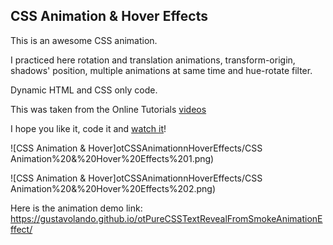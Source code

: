 ## CSS Animation & Hover Effects

This is an awesome CSS animation.

I practiced here rotation and translation animations, transform-origin, shadows' position, multiple animations at same time and hue-rotate filter.

Dynamic HTML and CSS only code.

This was taken from the Online Tutorials [videos](https://www.youtube.com/watch?v=aCV_70A3t5E)

I hope you like it, code it and [watch it](https://gustavolando.github.io/otPureCSSTextRevealFromSmokeAnimationEffect/)!

![CSS Animation & Hover]otCSSAnimationnHoverEffects/CSS Animation%20&%20Hover%20Effects%201.png)

![CSS Animation & Hover]otCSSAnimationnHoverEffects/CSS Animation%20&%20Hover%20Effects%202.png)

Here is the animation demo link:  https://gustavolando.github.io/otPureCSSTextRevealFromSmokeAnimationEffect/
